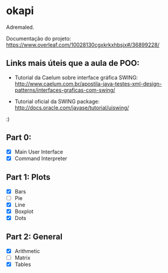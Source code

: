 # okapi
Adremaled.

Documentação do projeto:
https://www.overleaf.com/10028130cgxkrkxhbsjx#/36899228/

## Links mais úteis que a aula de POO:
- Tutorial da Caelum sobre interface gráfica SWING:
http://www.caelum.com.br/apostila-java-testes-xml-design-patterns/interfaces-graficas-com-swing/

- Tutorial oficial da SWING package:
http://docs.oracle.com/javase/tutorial/uiswing/

:)

## Part 0:
- [x] Main User Interface
- [x] Command Interpreter

## Part 1: Plots
- [x] Bars
- [ ] Pie
- [x] Line
- [x] Boxplot
- [x] Dots

## Part 2: General
- [x] Arithmetic
- [ ] Matrix
- [x] Tables